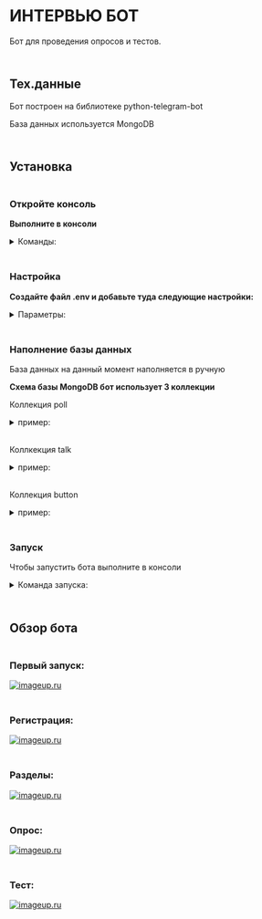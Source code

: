 # ИНТЕРВЬЮ БОТ
Бот для проведения опросов и тестов.

## <br><b>Тех.данные</b>
Бот построен на библиотеке python-telegram-bot

База данных используется MongoDB

## <br><b>Установка</b>

### <br><b>Откройте консоль</b>

<b>Выполните в консоли</b>             
    <details><summary> Команды: </summary>
```
git clone https://github.com/IgV52/interview-bot.git
pip install -r requirements.txt
```
</details>

### <br><b>Настройка</b>

<b>Создайте файл .env и добавьте туда следующие настройки:</b>
    <details>
    <summary> Параметры: </summary></b>
```
BOT_API = 'Ключ от BotFather'
MONGO_LINK = 'адрес базы данных'
MONGO_DB = 'название базы данных'
```
</details>

### <br><b>Наполнение базы данных</b>
База данных на данный момент наполняется в ручную

<b>Схема базы MongoDB бот использует 3 коллекции</b>

Коллекция poll
    <details>
    <summary> пример: </summary>
```
{
  "_id": {
    "$oid": "xxxxxxxxx"
  },
  "form": {
    "Тест 1": {
      "quest": {
        "1": "Какой метод исследования производится с помощью линейки и весов?",
        "2": "Какой организм из перечисленных не имеет клеточного строения?",
        "3": "Водная среда - это",
        "4": "Чем покрытосеменные растения отличаются от голосеменных?",
        "5": "Какое животное входит в Красную книгу?"
      },
      "answer": {
        "1": "1: Наблюдение, 2: Измерение, 3: Изучение, 4: Эксперимент",
        "2": "1: Инфузории, 2: Вирусы, 3: Бактерии, 4: Грибы",
        "3": "1: Стратосфера, 2: Атмосфера, 3: Гидросфера, 4: Литосфера",
        "4": "1: Наличием цветка, 2: Наличием корней, 3: Наличием стебля и листьев, 4: Наличием семян",
        "5": "1: Уж обыкновенный, 2: Кабан, 3: Лось, 4: Белый медведь"
      },
      "key": {
        "1": "2",
        "2": "2",
        "3": "3",
        "4": "1",
        "5": "4"
      }
    }
  },
  "section": "Биология"
}
```
</details>

<br>Коллкекция talk
    <details>
    <summary> пример: </summary>
```
{
  "_id": {
    "$oid": "xxxxxxxxx"
  },
  "form": {
    "Тема 1": {
        "1": "Какой метод исследования производится с помощью линейки и весов?",
        "2": "Какой организм из перечисленных не имеет клеточного строения?",
        "3": "Водная среда - это",
        "4": "Чем покрытосеменные растения отличаются от голосеменных?",
        "5": "Какое животное входит в Красную книгу?"
    }
  },
  "section": "Биология"
}
```
</details>

<br>Коллекция button
    <details>
    <summary> пример: </summary>
    
    talk button
```
{
  "_id": {
    "$oid": "xxxxxxxxx"
  },
  "id": 1,
  "button": {
    "Биология": [
      "Тема 1",
      "Тема 2"
    ]
  }
}
```
    poll button

```
{
  "_id": {
    "$oid": "xxxxxxxxx"
  },
  "id": 2,
  "button": {
    "Биология": {
      "Тест 1": ["1","2","3","4"] #Это варианты ответов.
    }
  }
}
```
</details>

### <br><b>Запуск</b>
Чтобы запустить бота выполните в консоли
    <details>
    <summary> Команда запуска: </summary>
```
python app.py
```
</details>

## <br><b>Обзор бота</b>

### <br><b>Первый запуск:</b>

[![imageup.ru](https://imageup.ru/img62/3927032/vkhod.jpg)](https://imageup.ru/img62/3927032/vkhod.jpg.html)

### <br><b>Регистрация:</b>

[![imageup.ru](https://imageup.ru/img201/3927034/registratsiia.jpg)](https://imageup.ru/img201/3927034/registratsiia.jpg.html)

### <br><b>Разделы:</b>

[![imageup.ru](https://imageup.ru/img96/3927035/razdely.jpg)](https://imageup.ru/img96/3927035/razdely.jpg.html)

### <br><b>Опрос:</b>

[![imageup.ru](https://imageup.ru/img218/3927036/opros.jpg)](https://imageup.ru/img218/3927036/opros.jpg.html)

### <br><b>Тест:</b>

[![imageup.ru](https://imageup.ru/img145/3927037/test.jpg)](https://imageup.ru/img145/3927037/test.jpg.html)
